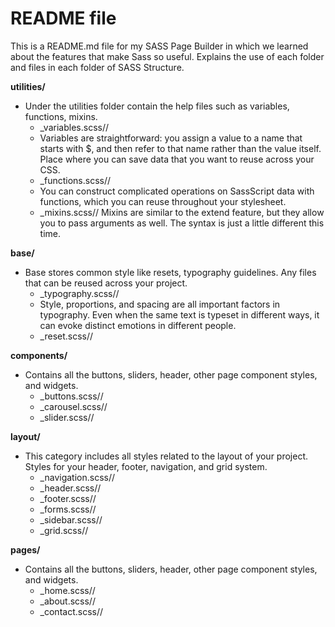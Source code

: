 # README file 
This is a README.md file for my SASS Page Builder in which we learned about the features that make Sass so useful. Explains the use of each folder and files in each folder of SASS Structure.

**utilities/** 
- Under the utilities folder contain the help files such as variables, functions, mixins.
    - _variables.scss//
    - Variables are straightforward: you assign a value to a name that starts with $, and then refer to that name rather than the value itself. Place where you can save data that you want to reuse across your CSS.
    - _functions.scss//
    - You can construct complicated operations on SassScript data with functions, which you can reuse throughout your stylesheet.
    - _mixins.scss//
    Mixins are similar to the extend feature, but they allow you to pass arguments as well. The syntax is just a little different this time.    

**base/**
- Base stores common style like resets, typography guidelines. Any files that can be reused across your project.
    - _typography.scss//
    - Style, proportions, and spacing are all important factors in typography. Even when the same text is typeset in different ways, it can evoke distinct emotions in different people.
    - _reset.scss//

**components/**
- Contains all the buttons, sliders, header, other page component styles, and widgets.
    - _buttons.scss//
    - _carousel.scss//
    - _slider.scss//  

**layout/**
- This category includes all styles related to the layout of your project. Styles for your header, footer, navigation, and grid system.
    - _navigation.scss//
    - _header.scss//
    - _footer.scss// 
    - _forms.scss//
    - _sidebar.scss//
    - _grid.scss//    

**pages/**
- Contains all the buttons, sliders, header, other page component styles, and widgets.
    - _home.scss//
    - _about.scss//
    - _contact.scss//  

